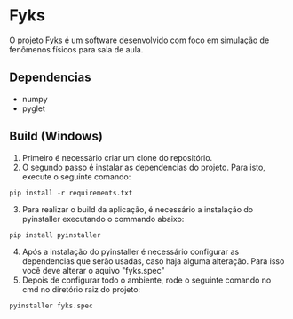 # Fyks
O projeto Fyks é um software desenvolvido com foco em simulação de fenômenos físicos para sala de aula.
## Dependencias 
- numpy
- pyglet
## Build (Windows)
1. Primeiro é necessário criar um clone do repositório.
2. O segundo passo é instalar as dependencias do projeto. Para isto, execute o seguinte comando:
  ```
  pip install -r requirements.txt
  ```
3. Para realizar o build da aplicação, é necessário a instalação do pyinstaller executando o commando abaixo:
  ```
  pip install pyinstaller
  ```
4. Após a instalação do pyinstaller é necessário configurar as dependencias que serão usadas, caso haja alguma alteração. Para isso você deve alterar o aquivo "fyks.spec"
5. Depois de configurar todo o ambiente, rode o seguinte comando no cmd no diretório raiz do projeto:
  ```
  pyinstaller fyks.spec
  ```
